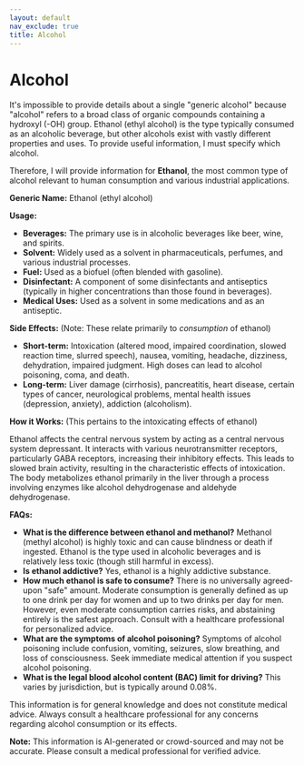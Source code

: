```yaml
---
layout: default
nav_exclude: true
title: Alcohol
---
```


# Alcohol

It's impossible to provide details about a single "generic alcohol" because "alcohol" refers to a broad class of organic compounds containing a hydroxyl (-OH) group.  Ethanol (ethyl alcohol) is the type typically consumed as an alcoholic beverage, but other alcohols exist with vastly different properties and uses.  To provide useful information, I must specify which alcohol.

Therefore, I will provide information for **Ethanol**, the most common type of alcohol relevant to human consumption and various industrial applications.

**Generic Name:** Ethanol (ethyl alcohol)

**Usage:**

* **Beverages:**  The primary use is in alcoholic beverages like beer, wine, and spirits.
* **Solvent:** Widely used as a solvent in pharmaceuticals, perfumes, and various industrial processes.
* **Fuel:**  Used as a biofuel (often blended with gasoline).
* **Disinfectant:**  A component of some disinfectants and antiseptics (typically in higher concentrations than those found in beverages).
* **Medical Uses:**  Used as a solvent in some medications and as an antiseptic.

**Side Effects:** (Note: These relate primarily to *consumption* of ethanol)

* **Short-term:**  Intoxication (altered mood, impaired coordination, slowed reaction time, slurred speech), nausea, vomiting, headache, dizziness, dehydration, impaired judgment.  High doses can lead to alcohol poisoning, coma, and death.
* **Long-term:**  Liver damage (cirrhosis), pancreatitis, heart disease, certain types of cancer, neurological problems, mental health issues (depression, anxiety), addiction (alcoholism).

**How it Works:** (This pertains to the intoxicating effects of ethanol)

Ethanol affects the central nervous system by acting as a central nervous system depressant. It interacts with various neurotransmitter receptors, particularly GABA receptors, increasing their inhibitory effects. This leads to slowed brain activity, resulting in the characteristic effects of intoxication.  The body metabolizes ethanol primarily in the liver through a process involving enzymes like alcohol dehydrogenase and aldehyde dehydrogenase.

**FAQs:**

* **What is the difference between ethanol and methanol?** Methanol (methyl alcohol) is highly toxic and can cause blindness or death if ingested.  Ethanol is the type used in alcoholic beverages and is relatively less toxic (though still harmful in excess).
* **Is ethanol addictive?** Yes, ethanol is a highly addictive substance.
* **How much ethanol is safe to consume?**  There is no universally agreed-upon "safe" amount.  Moderate consumption is generally defined as up to one drink per day for women and up to two drinks per day for men. However, even moderate consumption carries risks, and abstaining entirely is the safest approach.  Consult with a healthcare professional for personalized advice.
* **What are the symptoms of alcohol poisoning?** Symptoms of alcohol poisoning include confusion, vomiting, seizures, slow breathing, and loss of consciousness.  Seek immediate medical attention if you suspect alcohol poisoning.
* **What is the legal blood alcohol content (BAC) limit for driving?**  This varies by jurisdiction, but is typically around 0.08%.


This information is for general knowledge and does not constitute medical advice.  Always consult a healthcare professional for any concerns regarding alcohol consumption or its effects.


**Note:** This information is AI-generated or crowd-sourced and may not be accurate. Please consult a medical professional for verified advice.